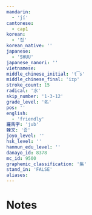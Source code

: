 ```yaml
---
mandarin:
  - 'jí'
cantonese:
  - cap1
korean:
  - '집'
korean_native: ''
japanese:
  - 'SHUU'
japanese_nanori: ''
vietnamese:
middle_chinese_initial: 't͡s'
middle_chinese_final: 'iɪp'
stroke_count: 15
radical: '水'
skip_number: '1-3-12'
grade_level: '名'
pos: ''
english:
  - 'friendly'
羅馬字: 'jub'
韓文: '줍'
joyo_level: ''
hsk_level: ''
hanmun_edu_level: ''
danayo_id: 8378
mc_id: 9500
graphemic_classification: '集'
stand_in: 'FALSE'
aliases:
---
```


# Notes
